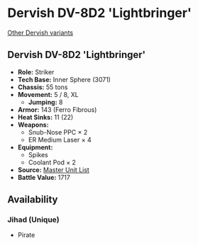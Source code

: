 # Dervish DV-8D2 'Lightbringer' 

[Other Dervish variants](../dervish.md) 

## Dervish DV-8D2 'Lightbringer' 

- **Role:** Striker 
- **Tech Base:** Inner Sphere (3071) 
- **Chassis:** 55 tons 
- **Movement:** 5 / 8, XL 
  - **Jumping:** 8 
- **Armor:** 143 (Ferro Fibrous) 
- **Heat Sinks:** 11 (22) 
- **Weapons:** 
  - Snub-Nose PPC × 2 
  - ER Medium Laser × 4 
- **Equipment:** 
  - Spikes 
  - Coolant Pod × 2 
- **Source:** [Master Unit List](http://masterunitlist.info/Unit/Details/882/dervish-dv-8d2-lightbringer) 
- **Battle Value:** 1717 

## Availability 

### Jihad (Unique) 

- Pirate 

